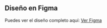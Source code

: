 ## Diseño en Figma
Puedes ver el diseño completo aquí: [Ver Figma]([https://www.figma.com/file/ejemplo/tu-proyecto](https://www.figma.com/design/vhedJ726Zi6WkP7p4Cn7Yg/Bus-Transporte?node-id=3-8&t=avMqI8qGweS1UAA1-1))
